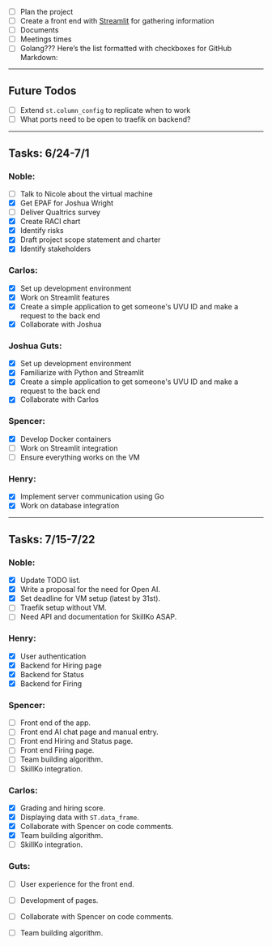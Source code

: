 - [ ] Plan the project
- [ ] Create a front end with [Streamlit](https://streamlit.io/) for gathering information
- [ ] Documents
- [ ] Meetings times
- [ ] Golang???
Here’s the list formatted with checkboxes for GitHub Markdown:

---

## Future Todos

- [ ] Extend `st.column_config` to replicate when to work
- [ ] What ports need to be open to traefik on backend?

---

## Tasks: 6/24-7/1

### Noble:
- [ ] Talk to Nicole about the virtual machine
- [x] Get EPAF for Joshua Wright
- [ ] Deliver Qualtrics survey
- [x] Create RACI chart
- [x] Identify risks
- [x] Draft project scope statement and charter
- [x] Identify stakeholders

### Carlos:
- [x] Set up development environment
- [x] Work on Streamlit features
- [x] Create a simple application to get someone's UVU ID and make a request to the back end
- [x] Collaborate with Joshua

### Joshua Guts:
- [x] Set up development environment
- [x] Familiarize with Python and Streamlit
- [x] Create a simple application to get someone's UVU ID and make a request to the back end
- [x] Collaborate with Carlos

### Spencer:
- [x] Develop Docker containers
- [ ] Work on Streamlit integration
- [ ] Ensure everything works on the VM

### Henry:
- [x] Implement server communication using Go
- [x] Work on database integration

---
## Tasks: 7/15-7/22

### Noble:
- [x]  Update TODO list.
- [x]  Write a proposal for the need for Open AI.
- [x]  Set deadline for VM setup (latest by 31st).
- [ ]  Traefik setup without VM.
- [ ]  Need API and documentation for SkillKo ASAP.

### Henry:
- [x]  User authentication 
- [x]  Backend for Hiring page 
- [x]  Backend for Status 
- [x]  Backend for Firing 

### Spencer:
- [ ]  Front end of the app.
- [ ]  Front end AI chat page and manual entry.
- [ ]  Front end Hiring and Status page.
- [ ]  Front end Firing page.
- [ ]  Team building algorithm.
- [ ]  SkillKo integration.

### Carlos:
- [x]  Grading and hiring score.
- [x]  Displaying data with `ST.data_frame`.
- [x]  Collaborate with Spencer on code comments.
- [x]  Team building algorithm.
- [ ]  SkillKo integration.

### Guts:
- [ ]  User experience for the front end.
- [ ]  Development of pages.
- [ ]  Collaborate with Spencer on code comments.
- [ ]  Team building algorithm.

